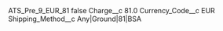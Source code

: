 <?xml version="1.0" encoding="UTF-8"?>
<CustomMetadata xmlns="http://soap.sforce.com/2006/04/metadata" xmlns:xsi="http://www.w3.org/2001/XMLSchema-instance" xmlns:xsd="http://www.w3.org/2001/XMLSchema">
    <label>ATS_Pre_9_EUR_81</label>
    <protected>false</protected>
    <values>
        <field>Charge__c</field>
        <value xsi:type="xsd:double">81.0</value>
    </values>
    <values>
        <field>Currency_Code__c</field>
        <value xsi:type="xsd:string">EUR</value>
    </values>
    <values>
        <field>Shipping_Method__c</field>
        <value xsi:type="xsd:string">Any|Ground|81|BSA</value>
    </values>
</CustomMetadata>

